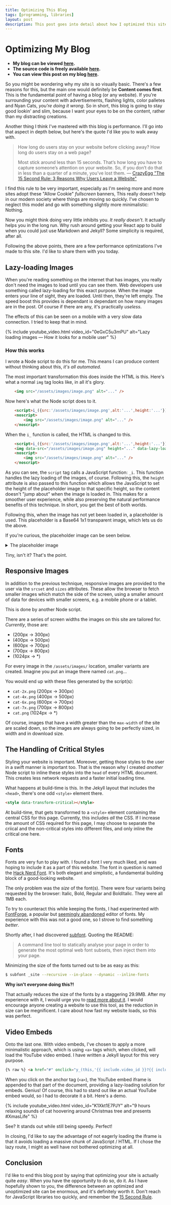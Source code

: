 ```yaml
---
title: Optimizing This Blog
tags: [programming, libraries]
layout: post
description: This post goes into detail about how I optimized this site to be as fast as it can be.
---
```


# Optimizing My Blog

- **My blog can be viewed [here](https://resynth1943.now.sh/).**
- **The source code is freely available [here](https://github.com/resynth1943/resynth1943.github.io/).**
- **You can view this post on my blog [here](https://resynth1943.now.sh/2020/01/11/optimizing-this-blog).**

So you might be wondering why my site is so visually basic. There's a few reasons for this, but the main one would definitely be **Content comes first**. This is the fundamental point of having a blog (or any website). If you're surrounding your content with advertisements, flashing lights, color palletes and Nyan Cats, *you're doing it wrong*. So in short, this blog is going to stay good lookin' and slim, because I want your eyes to be on the content, rather than my distracting creations.

Another thing I think I've mastered with this blog is performance. I'll go into that aspect in depth below, but here's the quote I'd like you to walk away with.

> How long do users stay on your website before clicking away? How long do users stay on a web page?
>
> Most stick around less than 15 seconds. That’s how long you have to capture someone’s attention on your website. So, if you don’t do that in less than a quarter of a minute, you’ve lost them.
> — [CrazyEgg "The 15 Second Rule: 3 Reasons Why Users Leave a Website"][15-second-rule]

I find this rule to be very important, especially as I'm seeing more and more sites adopt these "Allow Cookie" *fullscreen* banners, This really doesn't help in our modern society where things are moving so quickly. I've chosen to neglect this model and go with something slightly more minimalistic: Nothing.

Now you might think doing very little inhibits you. *It really doesn't*. It actually helps you in the long run. Why rush around getting your React app to build when you could just use Markdown and Jekyll? Some simplicity is required, after all.

Following the above points, there are a few performance optimizations I've made to this site. I'd like to share them with you today.

## Lazy-loading Images

When you're reading something on the internet that has images, you really don't need the images to load until you can see them. Web developers use something called lazy-loading for this exact purpose. When the image enters your line of sight, they are loaded. Until then, they're left empty. The speed boost this provides is dependant is dependant on how many images are in the post. Of course if there are any, it's practically *useless*.

The effects of this can be seen on a mobile with a very slow data connection. I tried to keep that in mind.

{% include youtube_video.html video_id="0eGxC5u3mPU" alt="Lazy loading images — How it looks for a mobile user" %}

### How this works

I wrote a Node script to do this for me. This means I can produce content without thinking about this, *it's all automated.*

The most important transformation this does inside the HTML is this. Here's what a normal `img` tag looks like, in all it's glory.

```html
    <img src="/assets/images/image.png" alt="..." />
```

Now here's what the Node script does to it.

```html
    <script>i_({src:'/assets/images/image.png',alt:'...',height:'...'})</script>
    <noscript>
        <img src="/assets/images/image.png" alt="..." />
    </noscript>
```

When the `i_` function is called, the HTML is changed to this.

```html
    <script>i_({src:'/assets/images/image.png',alt:'...',height:'...'})</script>
    <img data-src="/assets/images/image.png" height="..." data-lazy-loading src="{Base64 placeholder image data url}">
    <noscript>
        <img src="/assets/images/image.png" alt="..." />
    </noscript>
```

As you can see, the `script` tag calls a JavaScript function: `_i`. This function handles the lazy loading of the images, of course. Following this, the `height` attribute is also passed to this function which allows the JavaScript to set the height of the placeholder image to that specific height, so the content doesn't "jump about" when the image is loaded in. This makes for a smoother user experience, while also preserving the natural performance benefits of this technique. In short, you get the best of both worlds.

Following this, when the image has not yet been loaded in, a placeholder is used. This placeholder is a Base64 1x1 transparent image, which lets us do the above.

If you're curious, the placeholder image can be seen below.

<details>
    <summary>The placeholder image</summary>
    <code>data:image/png;base64,iVBORw0KGgoAAAANSUhEUgAAAAEAAAABCAQAAAC1HAwCAAAAC0lEQVR42mNkYAAAAAYAAjCB0C8AAAAASUVORK5CYII=</code>
</details>

Tiny, isn't it? That's the point.

## Responsive Images

In addition to the previous technique, responsive images are provided to the user via the `srcset` and `sizes` attributes. These allow the browser to fetch smaller images which match the side of the screen, using a smaller amount of data for devices with smaller screens, e.g. a mobile phone or a tablet.

This is done by another Node script.

There are a series of screen widths the images on this site are tailored for. *Currently*, those are:

- (200px → 300px)
- (400px → 500px)
- (600px → 700px)
- (700px → 800px)
- (1024px → *)

 For every image in the `/assets/images/` location, smaller variants are created. Imagine you put an image there named `cat.png`...

You would end up with these files generated by the script(s):

- `cat-2x.png` (200px → 300px)
- `cat-4x.png` (400px → 500px)
- `cat-6x.png` (600px → 700px)
- `cat-7x.png` (700px → 800px)
- `cat.png` (1024px → *)

Of course, images that have a width greater than the `max-width` of the site are scaled down, so the images are always going to be perfectly sized, in width and in download size.

## The Handling of Critical Styles

Styling your website is important. Moreover, getting those styles to the user in a swift manner is important too. That is the reason why I created *another* Node script to inline these styles into the `head` of every HTML document. This creates less network requests and a faster initial loading time.

What happens at build-time is this. In the Jekyll layout that includes the `<head>`, there's one odd `<style>` element there.

```html
<style data-transform-critical></style>
```

At build-time, that gets transformed to a `<style>` element containing the central CSS for this page. Currently, this includes *all* the CSS. If I increase the amount of CSS required for this page, I may choose to separate the criical and the non-critical styles into different files, and only inline the critical one here.

## Fonts

Fonts are very fun to play with. I found a font I very much liked, and was hoping to include it as a part of this website. The font in question is named the [Hack Nerd Font][hack-nerd-font]. It's both elegant and simplistic, a fundamental building block of a good-looking website.

The only problem was the *size* of the font(s). There were four variants being requested by the browser: Italic, Bold, Regular and BoldItalic. They were all 1MB each. 

To try to counteract this while keeping the fonts, I had experimented with [FontForge](fontforge), a popular but [seemingly abandoned][fontforge] editor of fonts. My experience with this was not a good one, so I strove to find something *better*.

Shortly after, I had discovered [subfont]. Quoting the README:

> A command line tool to statically analyse your page in order to generate the most optimal web font subsets, then inject them into your page.

Minimizing the size of the fonts turned out to be as easy as this:

```sh
$ subfont _site --recursive --in-place --dynamic --inline-fonts
```

**Why isn't everyone doing this?!**

That actually reduces the size of the fonts by a staggering 29.9MB. After my experience with it, I would urge you to [read more about it][web-fonts-performance]. I would encourage anyone creating a website to use this tool, as the reduction in size can be megnificent. I care about how fast my website loads, so this was perfect.

## Video Embeds

Onto the last one. With video embeds, I've chosen to apply a more minimalistic approach, which is using `<a>` tags which, when clicked, will load the YouTube video embed. I have written a Jekyll layout for this very purpose.

```html
{% raw %} <a href="#" onclick="y_(this,'{{ include.video_id }}?{{ include.query }}')" aria-label="YouTube Video" class="yt-vid-link">YouTube: {{ include.alt }}</a> {% endraw %}
```

When you click on the anchor tag (`<a>`), the YouTube embed iframe is appended to that part of the document, providing a lazy-loading solution for embeds. Genius! Of course, this had to stand out like an actual YouTube embed would, so I had to decorate it a bit. Here's a demo.

{% include youtube_video.html video_id="K1Xkt1E7PJY" alt="9 hours relaxing sounds of cat hoovering around Christmas tree and presents #XmasLife" %}

See? It stands out while still being speedy. Perfect!

In closing, I'd like to say the advantage of not eagerly loading the iframe is that it avoids loading a massive chunk of JavaScript / HTML. If I chose the lazy route, I might as well have not bothered optimizing at all.

## Conclusion

I'd like to end this blog post by saying that optimizing your site is actually quite *easy*. When you have the opportunity to do so, do it. As I have hopefully shown to you, the difference between an optimized and unoptimized site can be enormous, and it's definitely worth it. Don't reach for JavaScript libraries too quickly, and remember the [15 Second Rule][15-second-rule].

[fontforge]: https://github.com/fontforge/fontforge/issues/2483#issuecomment-230650946
[subfont]: https://www.npmjs.com/package/subfont
[15-second-rule]: https://www.crazyegg.com/blog/why-users-leave-a-website/
[web-fonts-performance]: https://slides.com/munter/high-performance-web-fonts-3#/
[fontforge]: https://fontforge.org/en-US/
[hack-nerd-font]: https://github.com/ryanoasis/nerd-fonts/tree/master/patched-fonts/Hack
